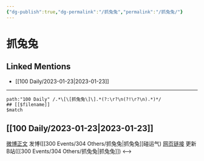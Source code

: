```yaml
---
{"dg-publish":true,"dg-permalink":"/抓兔兔","permalink":"/抓兔兔/"}
---
```


# 抓兔兔

## Linked Mentions
- [[100 Daily/2023-01-23\|2023-01-23]]


---

```expander
path:"100 Daily" /.*\[\[抓兔兔\]\].*(?:\r?\n(?!\r?\n).*)*/
## [[$filename]]
$match
```
## [[100 Daily/2023-01-23\|2023-01-23]]
[微博正文](https://m.weibo.cn/1736988591/4861067861426482) 发博([[300 Events/304 Others/抓兔兔\|抓兔兔]]碰运气)
[网页链接](https://weibo.cn/sinaurl?u=https%3A%2F%2Fb23.tv%2FdmUGYsb) 更新B站([[300 Events/304 Others/抓兔兔\|抓兔兔]])
<-->
